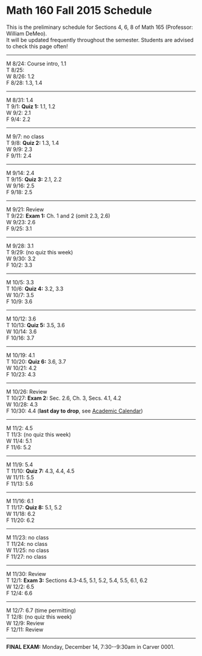 
# Math 160 Fall 2015 Schedule

This is the preliminary schedule for Sections 4, 6, 8 of Math 165 
(Professor: William DeMeo).  
It will be updated frequently throughout the semester. 
Students are advised to check this page often!

---------------------------------------------------------
M 8/24: Course intro, 1.1  
T 8/25:   
W 8/26: 1.2  
F 8/28: 1.3, 1.4  

---------------------------------------------------------  
M 8/31: 1.4  
T 9/1: **Quiz 1:** 1.1, 1.2  
W 9/2: 2.1  
F 9/4: 2.2  

---------------------------------------------------------  
M 9/7: no class  
T 9/8: **Quiz 2:** 1.3, 1.4  
W 9/9: 2.3  
F 9/11: 2.4  

---------------------------------------------------------  
M 9/14: 2.4  
T 9/15: **Quiz 3:** 2.1, 2.2  
W 9/16: 2.5  
F 9/18: 2.5  

---------------------------------------------------------  
M 9/21: Review  
T 9/22: **Exam 1:** Ch. 1 and 2 (omit 2.3, 2.6)  
W 9/23: 2.6  
F 9/25: 3.1  

---------------------------------------------------------  
M 9/28: 3.1  
T 9/29: (no quiz this week)  
W 9/30: 3.2  
F 10/2: 3.3  

---------------------------------------------------------  
M 10/5: 3.3  
T 10/6: **Quiz 4:** 3.2, 3.3  
W 10/7: 3.5  
F 10/9: 3.6  

---------------------------------------------------------  
M 10/12: 3.6  
T 10/13: **Quiz 5:** 3.5, 3.6  
W 10/14: 3.6  
F 10/16: 3.7  

---------------------------------------------------------  
M 10/19: 4.1  
T 10/20: **Quiz 6:** 3.6, 3.7  
W 10/21: 4.2  
F 10/23: 4.3  

---------------------------------------------------------  
M 10/26: Review  
T 10/27: **Exam 2:** Sec. 2.6, Ch. 3, Secs. 4.1, 4.2  
W 10/28: 4.3  
F 10/30: 4.4  (**last day to drop**, see [Academic Calendar](http://registrar.iastate.edu/calendar/cal-fall5))

---------------------------------------------------------  
M 11/2: 4.5  
T 11/3: (no quiz this week)  
W 11/4: 5.1  
F 11/6: 5.2  

---------------------------------------------------------  
M 11/9: 5.4  
T 11/10: **Quiz 7:** 4.3, 4.4, 4.5  
W 11/11: 5.5  
F 11/13: 5.6  

---------------------------------------------------------  
M 11/16: 6.1  
T 11/17: **Quiz 8:** 5.1, 5.2  
W 11/18: 6.2  
F 11/20: 6.2  

---------------------------------------------------------  
M 11/23: no class   
T 11/24: no class   
W 11/25: no class   
F 11/27: no class   

---------------------------------------------------------  
M 11/30: Review  
T 12/1: **Exam 3:** Sections 4.3-4.5, 5.1, 5.2, 5.4, 5.5, 6.1, 6.2  
W 12/2: 6.5  
F 12/4: 6.6  

---------------------------------------------------------  
M 12/7: 6.7  (time permitting)   
T 12/8: (no quiz this week)  
W 12/9: Review  
F 12/11: Review  

---------------------------------------------------------  
**FINAL EXAM:** Monday, December 14, 7:30--9:30am in Carver 0001.

